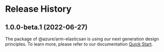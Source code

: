 # Release History
    
## 1.0.0-beta.1 (2022-06-27)

The package of @azure/arm-elasticsan is using our next generation design principles. To learn more, please refer to our documentation [Quick Start](https://aka.ms/js-track2-quickstart).
